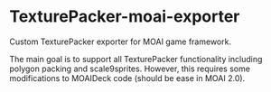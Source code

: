 # TexturePacker-moai-exporter
Custom TexturePacker exporter for MOAI game framework.

The main goal is to support all TexturePacker functionality including polygon packing and scale9sprites.
However, this requires some modifications to MOAIDeck code (should be ease in MOAI 2.0).
